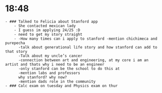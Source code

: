 # 18:48
	- ### Talked to Felicia about Stanford app
		- She contacted mexican lady
		- I guess im applying 24/25 :D
		- need to get my story straight
		- -How many times can i apply to stanford -mention chichimeca and purepecha
		  -talk about generational life story and how stanford can add to that story
		  -Talk about my uncle’s cancer
		  -connection between art and engineering, at my core i am an artist and thats why i need to be an engineer
		  -only stanford can be the school to do this at
		  -mention labs and professors
		  why stanford? why now?
		  -mention dads role in the community
	- ### Calc exam on tuesday and Physics exam on thur